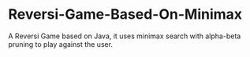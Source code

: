 # Reversi-Game-Based-On-Minimax
A Reversi Game based on Java,  it uses minimax search with alpha-beta pruning to play against the user.
